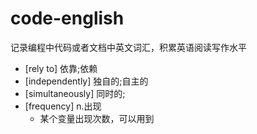 # code-english
记录编程中代码或者文档中英文词汇，积累英语阅读写作水平

- [rely to] 依靠;依赖
- [independently] 独自的;自主的
- [simultaneously] 同时的;
- [frequency] n.出现
  - 某个变量出现次数，可以用到
